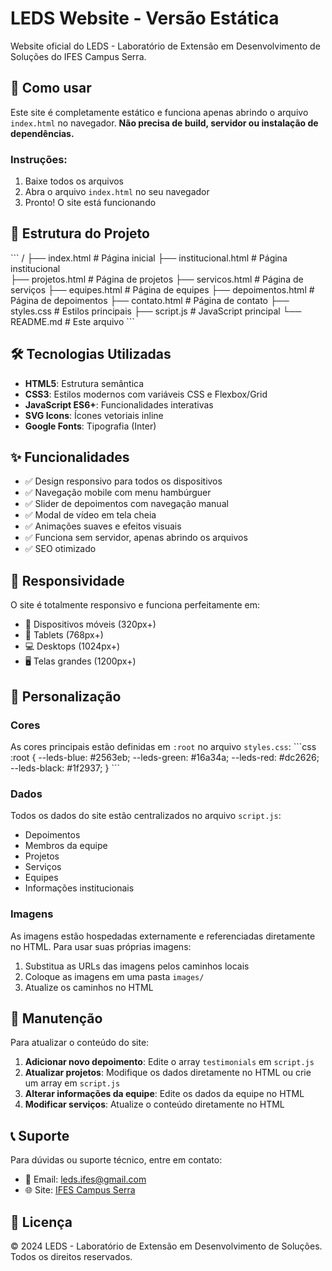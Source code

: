 # LEDS Website - Versão Estática

Website oficial do LEDS - Laboratório de Extensão em Desenvolvimento de Soluções do IFES Campus Serra.

## 🚀 Como usar

Este site é completamente estático e funciona apenas abrindo o arquivo `index.html` no navegador. **Não precisa de build, servidor ou instalação de dependências.**

### Instruções:

1. Baixe todos os arquivos
2. Abra o arquivo `index.html` no seu navegador
3. Pronto! O site está funcionando

## 📁 Estrutura do Projeto

\`\`\`
/
├── index.html              # Página inicial
├── institucional.html      # Página institucional  
├── projetos.html          # Página de projetos
├── servicos.html          # Página de serviços
├── equipes.html           # Página de equipes
├── depoimentos.html       # Página de depoimentos
├── contato.html           # Página de contato
├── styles.css             # Estilos principais
├── script.js              # JavaScript principal
└── README.md              # Este arquivo
\`\`\`

## 🛠️ Tecnologias Utilizadas

- **HTML5**: Estrutura semântica
- **CSS3**: Estilos modernos com variáveis CSS e Flexbox/Grid
- **JavaScript ES6+**: Funcionalidades interativas
- **SVG Icons**: Ícones vetoriais inline
- **Google Fonts**: Tipografia (Inter)

## ✨ Funcionalidades

- ✅ Design responsivo para todos os dispositivos
- ✅ Navegação mobile com menu hambúrguer
- ✅ Slider de depoimentos com navegação manual
- ✅ Modal de vídeo em tela cheia
- ✅ Animações suaves e efeitos visuais
- ✅ Funciona sem servidor, apenas abrindo os arquivos
- ✅ SEO otimizado

## 📱 Responsividade

O site é totalmente responsivo e funciona perfeitamente em:
- 📱 Dispositivos móveis (320px+)
- 📱 Tablets (768px+)
- 💻 Desktops (1024px+)
- 🖥️ Telas grandes (1200px+)

## 🎨 Personalização

### Cores
As cores principais estão definidas em `:root` no arquivo `styles.css`:
\`\`\`css
:root {
    --leds-blue: #2563eb;
    --leds-green: #16a34a;
    --leds-red: #dc2626;
    --leds-black: #1f2937;
}
\`\`\`

### Dados
Todos os dados do site estão centralizados no arquivo `script.js`:
- Depoimentos
- Membros da equipe
- Projetos
- Serviços
- Equipes
- Informações institucionais

### Imagens
As imagens estão hospedadas externamente e referenciadas diretamente no HTML. Para usar suas próprias imagens:
1. Substitua as URLs das imagens pelos caminhos locais
2. Coloque as imagens em uma pasta `images/`
3. Atualize os caminhos no HTML

## 🔧 Manutenção

Para atualizar o conteúdo do site:

1. **Adicionar novo depoimento**: Edite o array `testimonials` em `script.js`
2. **Atualizar projetos**: Modifique os dados diretamente no HTML ou crie um array em `script.js`
3. **Alterar informações da equipe**: Edite os dados da equipe no HTML
4. **Modificar serviços**: Atualize o conteúdo diretamente no HTML

## 📞 Suporte

Para dúvidas ou suporte técnico, entre em contato:
- 📧 Email: leds.ifes@gmail.com
- 🌐 Site: [IFES Campus Serra](https://serra.ifes.edu.br/)

## 📄 Licença

© 2024 LEDS - Laboratório de Extensão em Desenvolvimento de Soluções. Todos os direitos reservados.
